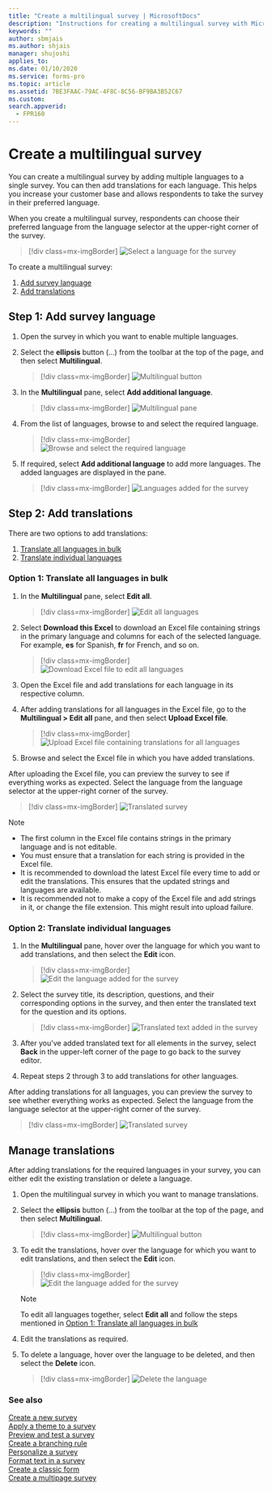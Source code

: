 ```yaml
---
title: "Create a multilingual survey | MicrosoftDocs"
description: "Instructions for creating a multilingual survey with Microsoft Forms Pro"
keywords: ""
author: sbmjais
ms.author: shjais
manager: shujoshi
applies_to: 
ms.date: 01/10/2020
ms.service: forms-pro
ms.topic: article
ms.assetid: 7BE3FAAC-79AC-4F8C-8C56-BF9BA3B52C67
ms.custom: 
search.appverid:
  - FPR160
---
```


# Create a multilingual survey

You can create a multilingual survey by adding multiple languages to a single survey. You can then add translations for each language. This helps you increase your customer base and allows respondents to take the survey in their preferred language.

When you create a multilingual survey, respondents can choose their preferred language from the language selector at the upper-right corner of the survey.

> [!div class=mx-imgBorder]
> ![Select a language for the survey](media/lang-select.png "Select a language for the survey") 

To create a multilingual survey:

1.	[Add survey language](#step-1-add-survey-language)
2.	[Add translations](#step-2-add-translations)

## Step 1: Add survey language

1.	Open the survey in which you want to enable multiple languages.

2.	Select the **ellipsis** button (...) from the toolbar at the top of the page, and then select **Multilingual**.

    > [!div class=mx-imgBorder]
    > ![Multilingual button](media/multilingual-button.png "Multilingual button") 

3.	In the **Multilingual** pane, select **Add additional language**.

    > [!div class=mx-imgBorder]
    > ![Multilingual pane](media/multilingual-pane.png "Multilingual pane")

4.	From the list of languages, browse to and select the required language.

    > [!div class=mx-imgBorder]
    > ![Browse and select the required language](media/lang-list.png "Browse to and select the required language") 

5.	If required, select **Add additional language** to add more languages. The added languages are displayed in the pane.

    > [!div class=mx-imgBorder]
    > ![Languages added for the survey](media/lang-added.png "Languages added for the survey")

## Step 2: Add translations

There are two options to add translations:

1. [Translate all languages in bulk](#option-1-translate-all-languages-in-bulk)
2. [Translate individual languages](#option-2-translate-individual-languages)

### Option 1: Translate all languages in bulk

1. In the **Multilingual** pane, select **Edit all**.

    > [!div class=mx-imgBorder]
    > ![Edit all languages](media/edit-all-lang.png "Edit all languages") 

2. Select **Download this Excel** to download an Excel file containing strings in the primary language and columns for each of the selected language. For example, **es** for Spanish, **fr** for French, and so on.

    > [!div class=mx-imgBorder]
    > ![Download Excel file to edit all languages](media/download-excel.png "Download Excel file to edit all languages") 

3. Open the Excel file and add translations for each language in its respective column.

4. After adding translations for all languages in the Excel file, go to the **Multilingual > Edit all** pane, and then select **Upload Excel file**.

    > [!div class=mx-imgBorder]
    > ![Upload Excel file containing translations for all languages](media/upload-excel.png "Upload Excel file containing translations for all languages") 

5. Browse and select the Excel file in which you have added translations.

After uploading the Excel file, you can preview the survey to see if everything works as expected. Select the language from the language selector at the upper-right corner of the survey.

> [!div class=mx-imgBorder]
> ![Translated survey](media/translated-survey.png "Translated survey") 

> [!NOTE]
> - The first column in the Excel file contains strings in the primary language and is not editable.
> - You must ensure that a translation for each string is provided in the Excel file.
> - It is recommended to download the latest Excel file every time to add or edit the translations. This ensures that the updated strings and languages are available.
> - It is recommended not to make a copy of the Excel file and add strings in it, or change the file extension. This might result into upload failure.

### Option 2: Translate individual languages

1.	In the **Multilingual** pane, hover over the language for which you want to add translations, and then select the **Edit** icon.

    > [!div class=mx-imgBorder]
    > ![Edit the language added for the survey](media/edit-lang.png "Edit the language added for the survey")

2.	Select the survey title, its description, questions, and their corresponding options in the survey, and then enter the translated text for the question and its options.

    > [!div class=mx-imgBorder]
    > ![Translated text added in the survey](media/translation-added.png "Translated text added in the survey") 

3.	After you've added translated text for all elements in the survey, select **Back** in the upper-left corner of the page to go back to the survey editor.

4.	Repeat steps 2 through 3 to add translations for other languages.

After adding translations for all languages, you can preview the survey to see whether everything works as expected. Select the language from the language selector at the upper-right corner of the survey.

> [!div class=mx-imgBorder]
> ![Translated survey](media/translated-survey.png "Translated survey") 

## Manage translations  

After adding translations for the required languages in your survey, you can either edit the existing translation or delete a language.

1.	Open the multilingual survey in which you want to manage translations.

2.	Select the **ellipsis** button (...) from the toolbar at the top of the page, and then select **Multilingual**.

    > [!div class=mx-imgBorder]
    > ![Multilingual button](media/multilingual-button.png "Multilingual button")

3.	To edit the translations, hover over the language for which you want to edit translations, and then select the **Edit** icon.

    > [!div class=mx-imgBorder]
    > ![Edit the language added for the survey](media/edit-lang.png "Edit the language added for the survey")

    > [!NOTE]
    > To edit all languages together, select **Edit all** and follow the steps mentioned in [Option 1: Translate all languages in bulk](#option-1-translate-all-languages-in-bulk)

4.	Edit the translations as required.

5.	To delete a language, hover over the language to be deleted, and then select the **Delete** icon.

    > [!div class=mx-imgBorder]
    > ![Delete the language](media/delete-lang.png "Delete the language") 

### See also

[Create a new survey](create-new-survey.md)<br>
[Apply a theme to a survey](apply-theme.md)<br>
[Preview and test a survey](preview-test-survey.md)<br>
[Create a branching rule](create-branching-rule.md)<br>
[Personalize a survey](personalize-survey.md)<br>
[Format text in a survey](survey-text-format.md)<br>
[Create a classic form](create-classic-form.md)<br>
[Create a multipage survey](create-multipage-survey.md)
